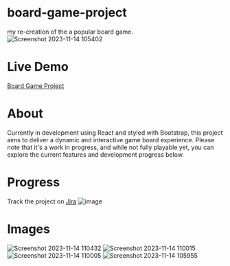 # board-game-project
my re-creation of the a popular board game.
<br/>
![Screenshot 2023-11-14 105402](https://github.com/Amato1891/monopoly-project/assets/84348911/f91f2f03-b321-440d-ad4f-a542a0113859)

# Live Demo
<a href="http://jimamato.com/monopoly-project/" target="_blank">Board Game Project</a>


# About
Currently in development using React and styled with Bootstrap, this project aims to deliver a dynamic and interactive game board experience. Please note that it's a work in progress, and while not fully playable yet, you can explore the current features and development progress below.

# Progress
Track the project on <a href="https://jim-amato-monopoly.atlassian.net/jira/software/projects/UI/boards/1" target="_blank">Jira</a>
![image](https://github.com/Amato1891/monopoly-project/assets/84348911/4fc1517a-411f-4642-9069-35bd31aa77ae)


# Images
![Screenshot 2023-11-14 110432](https://github.com/Amato1891/monopoly-project/assets/84348911/8f0e8923-85a1-4460-a735-950676b730d4)
![Screenshot 2023-11-14 110015](https://github.com/Amato1891/monopoly-project/assets/84348911/d61dba86-cac3-48e7-9a1a-a59883021595)
![Screenshot 2023-11-14 110005](https://github.com/Amato1891/monopoly-project/assets/84348911/b28a4b85-545d-4483-b6a0-d20e43f50f85)
![Screenshot 2023-11-14 105955](https://github.com/Amato1891/monopoly-project/assets/84348911/5b26061e-0753-45ef-99d1-5424034141e6)
